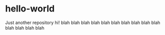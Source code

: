 # hello-world
Just another repository
hi!
blah blah blah blah blah blah blah
blah blah blah blah blah blah blah
